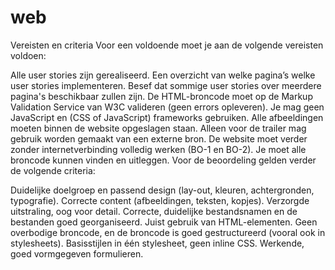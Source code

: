 # web

Vereisten en criteria
Voor een voldoende moet je aan de volgende vereisten voldoen:

Alle user stories zijn gerealiseerd.
Een overzicht van welke pagina’s welke user stories implementeren.
Besef dat sommige user stories over meerdere pagina's beschikbaar zullen zijn.
De HTML-broncode moet op de Markup Validation Service van W3C valideren (geen errors opleveren).
Je mag geen JavaScript en (CSS of JavaScript) frameworks gebruiken.
Alle afbeeldingen moeten binnen de website opgeslagen staan.
Alleen voor de trailer mag gebruik worden gemaakt van een externe bron.
De website moet verder zonder internetverbinding volledig werken (BO-1 en BO-2).
Je moet alle broncode kunnen vinden en uitleggen.
Voor de beoordeling gelden verder de volgende criteria:

Duidelijke doelgroep en passend design (lay-out, kleuren, achtergronden, typografie).
Correcte content (afbeeldingen, teksten, kopjes).
Verzorgde uitstraling, oog voor detail.
Correcte, duidelijke bestandsnamen en de bestanden goed georganiseerd.
Juist gebruik van HTML-elementen.
Geen overbodige broncode, en de broncode is goed gestructureerd (vooral ook in stylesheets).
Basisstijlen in één stylesheet, geen inline CSS.
Werkende, goed vormgegeven formulieren.